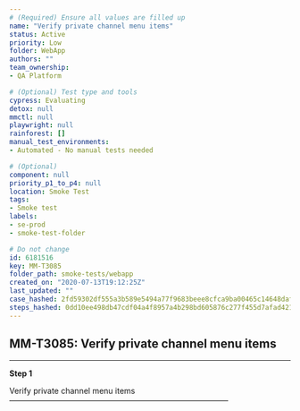 ```yaml
---
# (Required) Ensure all values are filled up
name: "Verify private channel menu items"
status: Active
priority: Low
folder: WebApp
authors: ""
team_ownership: 
- QA Platform

# (Optional) Test type and tools
cypress: Evaluating
detox: null
mmctl: null
playwright: null
rainforest: []
manual_test_environments: 
- Automated - No manual tests needed

# (Optional)
component: null
priority_p1_to_p4: null
location: Smoke Test
tags: 
- Smoke test
labels: 
- se-prod
- smoke-test-folder

# Do not change
id: 6181516
key: MM-T3085
folder_path: smoke-tests/webapp
created_on: "2020-07-13T19:12:25Z"
last_updated: ""
case_hashed: 2fd59302df555a3b589e5494a77f9683beee8cfca9ba00465c14648daff5e7b4e7ca08382a72bae009f05e456bc842ff
steps_hashed: 0dd10ee498db47cdf04a4f8957a4b298bd605876c277f455d7afad4210cec8bd5d1b75d4fa2f7778e8b4a037b6e35938
---
```


## MM-T3085: Verify private channel menu items

---

**Step 1**

Verify private channel menu items\
————————————————————————————
